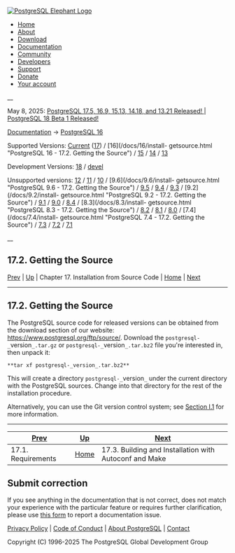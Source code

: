 [ ![PostgreSQL Elephant Logo](/media/img/about/press/elephant.png) ](/)

  * [Home](/ "Home")
  * [About](/about/ "About")
  * [Download](/download/ "Download")
  * [Documentation](/docs/ "Documentation")
  * [Community](/community/ "Community")
  * [Developers](/developer/ "Developers")
  * [Support](/support/ "Support")
  * [Donate](/about/donate/ "Donate")
  * [Your account](/account/ "Your account")

__

May 8, 2025: [ PostgreSQL 17.5, 16.9, 15.13, 14.18, and 13.21 Released! ](/about/news/postgresql-175-169-1513-1418-and-1321-released-3072/) | [ PostgreSQL 18 Beta 1 Released! ](/about/news/postgresql-18-beta-1-released-3070/)

[Documentation](/docs/ "Documentation") -> [PostgreSQL
16](/docs/16/index.html)

Supported Versions: [Current](/docs/current/install-getsource.html "PostgreSQL
17 - 17.2. Getting the Source") ([17](/docs/17/install-getsource.html
"PostgreSQL 17 - 17.2. Getting the Source")) / [16](/docs/16/install-
getsource.html "PostgreSQL 16 - 17.2. Getting the Source") /
[15](/docs/15/install-getsource.html "PostgreSQL 15 - 17.2. Getting the
Source") / [14](/docs/14/install-getsource.html "PostgreSQL 14 - 17.2. Getting
the Source") / [13](/docs/13/install-getsource.html "PostgreSQL 13 -
17.2. Getting the Source")

Development Versions: [18](/docs/18/install-getsource.html "PostgreSQL 18 -
17.2. Getting the Source") / [devel](/docs/devel/install-getsource.html
"PostgreSQL devel - 17.2. Getting the Source")

Unsupported versions: [12](/docs/12/install-getsource.html "PostgreSQL 12 -
17.2. Getting the Source") / [11](/docs/11/install-getsource.html "PostgreSQL
11 - 17.2. Getting the Source") / [10](/docs/10/install-getsource.html
"PostgreSQL 10 - 17.2. Getting the Source") / [9.6](/docs/9.6/install-
getsource.html "PostgreSQL 9.6 - 17.2. Getting the Source") /
[9.5](/docs/9.5/install-getsource.html "PostgreSQL 9.5 - 17.2. Getting the
Source") / [9.4](/docs/9.4/install-getsource.html "PostgreSQL 9.4 -
17.2. Getting the Source") / [9.3](/docs/9.3/install-getsource.html
"PostgreSQL 9.3 - 17.2. Getting the Source") / [9.2](/docs/9.2/install-
getsource.html "PostgreSQL 9.2 - 17.2. Getting the Source") /
[9.1](/docs/9.1/install-getsource.html "PostgreSQL 9.1 - 17.2. Getting the
Source") / [9.0](/docs/9.0/install-getsource.html "PostgreSQL 9.0 -
17.2. Getting the Source") / [8.4](/docs/8.4/install-getsource.html
"PostgreSQL 8.4 - 17.2. Getting the Source") / [8.3](/docs/8.3/install-
getsource.html "PostgreSQL 8.3 - 17.2. Getting the Source") /
[8.2](/docs/8.2/install-getsource.html "PostgreSQL 8.2 - 17.2. Getting the
Source") / [8.1](/docs/8.1/install-getsource.html "PostgreSQL 8.1 -
17.2. Getting the Source") / [8.0](/docs/8.0/install-getsource.html
"PostgreSQL 8.0 - 17.2. Getting the Source") / [7.4](/docs/7.4/install-
getsource.html "PostgreSQL 7.4 - 17.2. Getting the Source") /
[7.3](/docs/7.3/install-getsource.html "PostgreSQL 7.3 - 17.2. Getting the
Source") / [7.2](/docs/7.2/install-getsource.html "PostgreSQL 7.2 -
17.2. Getting the Source") / [7.1](/docs/7.1/install-getsource.html
"PostgreSQL 7.1 - 17.2. Getting the Source")

__

17.2. Getting the Source  
---  
[Prev](install-requirements.html "17.1. Requirements")  | [Up](installation.html "Chapter 17. Installation from Source Code") | Chapter 17. Installation from Source Code | [Home](index.html "PostgreSQL 16.9 Documentation") |  [Next](install-make.html "17.3. Building and Installation with Autoconf and Make")  
  
* * *

## 17.2. Getting the Source #

The PostgreSQL source code for released versions can be obtained from the
download section of our website: <https://www.postgresql.org/ftp/source/>.
Download the `postgresql-_`version`_.tar.gz` or
`postgresql-_`version`_.tar.bz2` file you're interested in, then unpack it:

    
    
    **tar xf postgresql-_version_.tar.bz2**
    

This will create a directory `postgresql-_`version`_` under the current
directory with the PostgreSQL sources. Change into that directory for the rest
of the installation procedure.

Alternatively, you can use the Git version control system; see [Section
I.1](git.html "I.1. Getting the Source via Git") for more information.

* * *

[Prev](install-requirements.html "17.1. Requirements")  | [Up](installation.html "Chapter 17. Installation from Source Code") |  [Next](install-make.html "17.3. Building and Installation with Autoconf and Make")  
---|---|---  
17.1. Requirements  | [Home](index.html "PostgreSQL 16.9 Documentation") |  17.3. Building and Installation with Autoconf and Make  
  
## Submit correction

If you see anything in the documentation that is not correct, does not match
your experience with the particular feature or requires further clarification,
please use [this form](/account/comments/new/16/install-getsource.html/) to
report a documentation issue.

[Privacy Policy](/about/privacypolicy) | [Code of Conduct](/about/policies/coc/) | [About PostgreSQL](/about/) | [Contact](/about/contact/)  

Copyright (C) 1996-2025 The PostgreSQL Global Development Group

